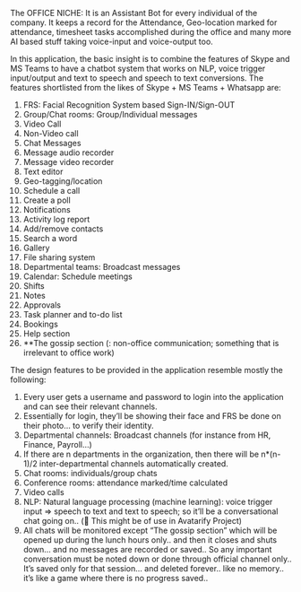 The OFFICE NICHE: It is an Assistant Bot for every individual of the company. It keeps a record for the Attendance, Geo-location marked for attendance, timesheet tasks accomplished during the office and many more AI based stuff taking voice-input and voice-output too.

In this application, the basic insight is to combine the features of Skype and MS Teams to have a chatbot system that works on NLP, voice trigger input/output and text to speech and speech to text conversions.
The features shortlisted from the likes of Skype + MS Teams + Whatsapp are:
1.	FRS: Facial Recognition System based Sign-IN/Sign-OUT
2.	Group/Chat rooms: Group/Individual messages
3.	Video Call
4.	Non-Video call
5.	Chat Messages
6.	Message audio recorder
7.	Message video recorder
8.	Text editor
9.	Geo-tagging/location
10.	Schedule a call
11.	Create a poll
12.	Notifications
13.	Activity log report
14.	Add/remove contacts
15.	Search a word
16.	Gallery
17.	File sharing system
18.	Departmental teams: Broadcast messages
19.	Calendar: Schedule meetings
20.	Shifts
21.	Notes
22.	Approvals
23.	Task planner and to-do list
24.	Bookings 
25.	Help section
26.	**The gossip section (: non-office communication; something that is irrelevant to office work)
                                                                                                         
The design features to be provided in the application resemble mostly the following:
1.	Every user gets a username and password to login into the application and can see their relevant channels.
2.	Essentially for login, they’ll be showing their face and FRS be done on their photo… to verify their identity.
3.	Departmental channels: Broadcast channels (for instance from HR, Finance, Payroll…)
4.	If there are n departments in the organization, then there will be n*(n-1)/2 inter-departmental channels automatically created.
5.	Chat rooms: individuals/group chats
6.	Conference rooms: attendance marked/time calculated
7.	Video calls
8.	NLP: Natural language processing (machine learning): voice trigger input => speech to text and text to speech; so it’ll be a conversational chat going on.. ( This might be of use in Avatarify Project)
9.	All chats will be monitored except “The gossip section” which will be opened up during the lunch hours only.. and then it closes and shuts down… and no messages are recorded or saved.. So any important conversation must be noted down or done through official channel only.. It’s saved only for that session… and deleted forever.. like no memory.. it’s like a game where there is no progress saved..

